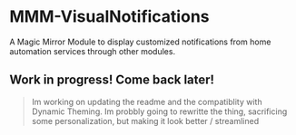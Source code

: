 # MMM-VisualNotifications
A Magic Mirror Module to display customized notifications from home automation services through other modules.

## Work in progress! Come back later!
> Im working on updating the readme and the compatiblity with Dynamic Theming.
> Im probbly going to rewritte the thing, sacrificing some personalization, but making it look better / streamlined 
